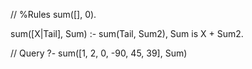 // %Rules sum([], 0).

sum([X|Tail], Sum) :- sum(Tail, Sum2), Sum is X + Sum2.

// Query ?- sum([1, 2, 0, -90, 45, 39], Sum)